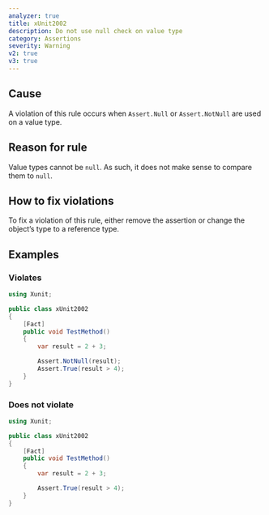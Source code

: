 ```yaml
---
analyzer: true
title: xUnit2002
description: Do not use null check on value type
category: Assertions
severity: Warning
v2: true
v3: true
---
```


## Cause

A violation of this rule occurs when `Assert.Null` or `Assert.NotNull` are used on a value type.

## Reason for rule

Value types cannot be `null`. As such, it does not make sense to compare them to `null`.

## How to fix violations

To fix a violation of this rule, either remove the assertion or change the object’s type to a reference type.

## Examples

### Violates

```csharp
using Xunit;

public class xUnit2002
{
    [Fact]
    public void TestMethod()
    {
        var result = 2 + 3;

        Assert.NotNull(result);
        Assert.True(result > 4);
    }
}
```

### Does not violate

```csharp
using Xunit;

public class xUnit2002
{
    [Fact]
    public void TestMethod()
    {
        var result = 2 + 3;

        Assert.True(result > 4);
    }
}
```
